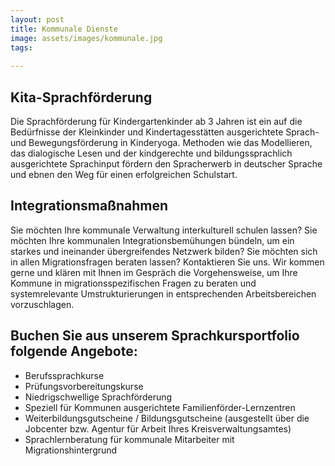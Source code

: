 ```yaml
---
layout: post
title: Kommunale Dienste
image: assets/images/kommunale.jpg
tags:
  
---
```



## Kita-Sprachförderung


Die Sprachförderung für Kindergartenkinder ab 3 Jahren ist ein auf die Bedürfnisse der Kleinkinder und Kindertagesstätten ausgerichtete Sprach- und Bewegungsförderung in Kinderyoga. Methoden wie das Modellieren, das dialogische Lesen und der kindgerechte und bildungssprachlich ausgerichtete Sprachinput fördern den Spracherwerb in deutscher Sprache und ebnen den Weg für einen erfolgreichen Schulstart.  

## Integrationsmaßnahmen


Sie möchten Ihre kommunale Verwaltung interkulturell schulen lassen? Sie möchten Ihre kommunalen Integrationsbemühungen bündeln, um ein starkes und ineinander übergreifendes Netzwerk bilden?
Sie möchten sich in allen Migrationsfragen beraten lassen?
Kontaktieren Sie uns. Wir kommen gerne und klären mit Ihnen im Gespräch die Vorgehensweise, um Ihre Kommune in migrationsspezifischen Fragen zu beraten und systemrelevante Umstrukturierungen in entsprechenden Arbeitsbereichen vorzuschlagen.

## Buchen Sie aus unserem Sprachkursportfolio folgende Angebote: 


- Berufssprachkurse
- Prüfungsvorbereitungskurse
- Niedrigschwellige Sprachförderung
- Speziell für Kommunen ausgerichtete Familienförder-Lernzentren
- Weiterbildungsgutscheine / Bildungsgutscheine (ausgestellt über die Jobcenter bzw. Agentur für Arbeit Ihres Kreisverwaltungsamtes)
- Sprachlernberatung für kommunale Mitarbeiter mit Migrationshintergrund

